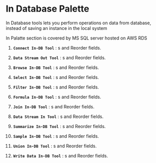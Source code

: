# In Database Palette

In Database tools lets you perform operations on data from database, instead of saving an instance in the local system

In Palatte section is covered by MS SQL server hosted on AWS RDS 

1. **`Connect In-DB Tool`** : s and Reorder fields.

2. **`Data Stream Out Tool`** : s and Reorder fields.

3. **`Browse In-DB Tool`** : s and Reorder fields.

4. **`Select In-DB Tool`** : s and Reorder fields.

5. **`Filter In-DB Tool`** : s and Reorder fields.

6. **`Formula In-DB Tool`** : s and Reorder fields.

7. **`Join In-DB Tool`** : s and Reorder fields.

8. **`Data Stream In Tool`** : s and Reorder fields.

9. **`Summarize In-DB Tool`** : s and Reorder fields.

10. **`Sample In-DB Tool`** : s and Reorder fields.

11. **`Union In-DB Tool`** : s and Reorder fields.

12. **`Write Data In-DB Tool`** : s and Reorder fields.
